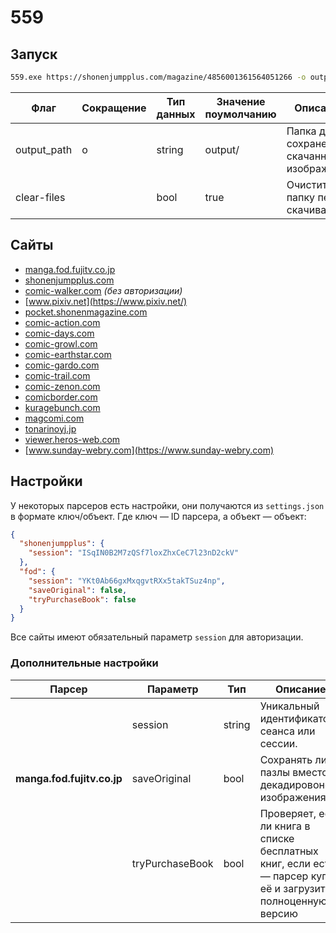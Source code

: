 # 559

## Запуск

```bash
559.exe https://shonenjumpplus.com/magazine/4856001361564051266 -o output/
```

| Флаг        | Сокращение | Тип данных | Значение поумолчанию | Описание                                   | 
|-------------|------------|------------|----------------------|--------------------------------------------|
| output_path | o          | string     | output/              | Папка для сохранения скачанных изображений |
| clear-files |            | bool       | true                 | Очистить папку перед скачиванием           |

## Сайты

- [manga.fod.fujitv.co.jp](https://manga.fod.fujitv.co.jp/)
- [shonenjumpplus.com](https://shonenjumpplus.com/)
- [comic-walker.com](https://comic-walker.com/) _(без авторизации)_
- [www.pixiv.net](https://www.pixiv.net/)
- [pocket.shonenmagazine.com](https://pocket.shonenmagazine.com)
- [comic-action.com](https://comic-action.com)
- [comic-days.com](https://comic-days.com)
- [comic-growl.com](https://comic-growl.com)
- [comic-earthstar.com](https://comic-earthstar.com)
- [comic-gardo.com](https://comic-gardo.com)
- [comic-trail.com](https://comic-trail.com)
- [comic-zenon.com](https://comic-zenon.com)
- [comicborder.com](https://comicborder.com)
- [kuragebunch.com](https://kuragebunch.com)
- [magcomi.com](https://magcomi.com)
- [tonarinoyj.jp](https://tonarinoyj.jp)
- [viewer.heros-web.com](https://viewer.heros-web.com)
- [www.sunday-webry.com](https://www.sunday-webry.com)

## Настройки

У некоторых парсеров есть настройки, они получаются из `settings.json` в формате ключ/объект. Где ключ — ID парсера, а
объект — объект:

```json
{
  "shonenjumpplus": {
    "session": "ISqIN0B2M7zQSf7loxZhxCeC7l23nD2ckV"
  },
  "fod": {
    "session": "YKt0Ab66gxMxqgvtRXx5takTSuz4np",
    "saveOriginal": false,
    "tryPurchaseBook": false
  }
}
```

Все сайты имеют обязательный параметр `session` для авторизации.

### Дополнительные настройки

| Парсер                    | Параметр        | Тип    | Описание                                                                                                     |
|---------------------------|-----------------|--------|--------------------------------------------------------------------------------------------------------------|
|                           | session         | string | Уникальный идентификатор сеанса или сессии.                                                                  |
| **manga.fod.fujitv.co.jp** | saveOriginal    | bool   | Сохранять ли пазлы вместо декадировоного изображения                                                         |
|                           | tryPurchaseBook | bool   | Проверяет, есть ли книга в списке бесплатных книг, если есть — парсер купит её и загрузит полноценную версию |

